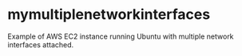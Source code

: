 # mymultiplenetworkinterfaces
Example of AWS EC2 instance running Ubuntu with multiple network interfaces attached.
